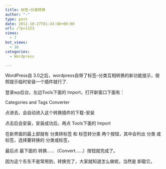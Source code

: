 ```yaml
---
title: 标签–分类转换
author: "-"
type: post
date: 2011-10-27T01:43:08+00:00
url: /?p=1323
views:
  - 7
bot_views:
  - 16
categories:
  - Wordpress

---
```

WordPress自 3.0之后，wordpress自带了标签–分类互相转换的新功能提示，按照提示临时安装一个插件就行了.

登录wp后台，左边Tools下面的 Import，打开新窗口下面有：

Categories and Tags Converter

点进去，会自动进入这个转换插件的下载-安装

点击后会安装，安装成功后，再点 Tools下面的 Import

在新界面的最上部就有 分类转标签 和 标签转分类 两个按钮，其中会列出 分类 或 标签，选择要转换的 分类或标签，

最后点 最下面的 转换……（Convert……）按钮就完成了。

因为这个东东不是常用到，转换完了，大家就知道怎么做呢，当然是 卸载它。